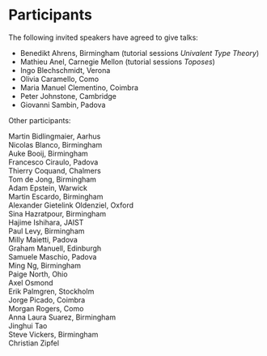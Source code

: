 Participants
============

The following invited speakers have agreed to give talks:

* Benedikt Ahrens, Birmingham (tutorial sessions *Univalent Type Theory*)
* Mathieu Anel, Carnegie Mellon (tutorial sessions *Toposes*)
* Ingo Blechschmidt, Verona
* Olivia Caramello, Como
* Maria Manuel Clementino, Coimbra
* Peter Johnstone, Cambridge
* Giovanni Sambin, Padova

Other participants:

Martin Bidlingmaier, Aarhus  
Nicolas Blanco, Birmingham  
Auke Booij, Birmingham  
Francesco Ciraulo, Padova  
Thierry Coquand, Chalmers  
Tom de Jong, Birmingham  
Adam Epstein, Warwick  
Martin Escardo, Birmingham  
Alexander Gietelink Oldenziel, Oxford  
Sina Hazratpour, Birmingham  
Hajime Ishihara, JAIST  
Paul Levy, Birmingham  
Milly Maietti, Padova  
Graham Manuell, Edinburgh  
Samuele Maschio, Padova  
Ming Ng, Birmingham  
Paige North, Ohio  
Axel Osmond  
Erik Palmgren, Stockholm  
Jorge Picado, Coimbra  
Morgan Rogers, Como    
Anna Laura Suarez, Birmingham  
Jinghui Tao  
Steve Vickers, Birmingham  
Christian Zipfel  
